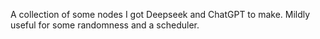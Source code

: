 A collection of some nodes I got Deepseek and ChatGPT to make. Mildly useful for some randomness and a scheduler.
